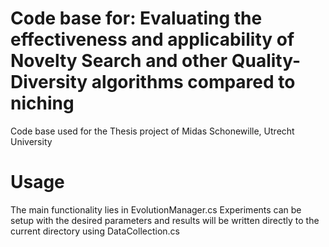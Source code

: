 # Code base for: Evaluating the effectiveness and applicability of Novelty Search and other Quality-Diversity algorithms compared to niching
Code base used for the Thesis project of Midas Schonewille, Utrecht University

# Usage
The main functionality lies in EvolutionManager.cs
Experiments can be setup with the desired parameters and results will be written directly to the current directory using DataCollection.cs
